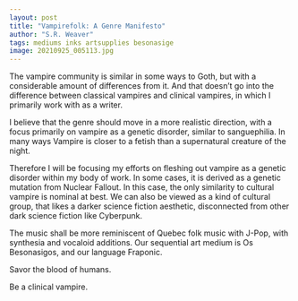 ```yaml
---
layout: post
title: "Vampirefolk: A Genre Manifesto"
author: "S.R. Weaver"
tags: mediums inks artsupplies besonasige
image: 20210925_005113.jpg
---
```

The vampire community is similar in some ways to Goth, but with a considerable amount of differences from it. And that doesn’t go into the difference between classical vampires and clinical vampires, in which I primarily work with as a writer.

I believe that the genre should move in a more realistic direction, with a focus primarily on vampire as a genetic disorder, similar to sanguephilia. In many ways Vampire is closer to a fetish than a supernatural creature of the night.

Therefore I will be focusing my efforts on fleshing out vampire as a genetic disorder within my body of work. In some cases, it is derived as a genetic mutation from Nuclear Fallout. In this case, the only similarity to cultural vampire is nominal at best. We can also be viewed as a kind of cultural group, that likes a darker science fiction aesthetic, disconnected from other dark science fiction like Cyberpunk.

The music shall be more reminiscent of Quebec folk music with J-Pop, with synthesia and vocaloid additions. Our sequential art medium is Os Besonasigos, and our language Fraponic.

Savor the blood of humans.

Be a clinical vampire.
